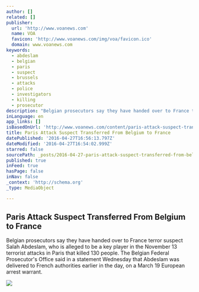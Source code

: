 ```yaml
---
author: []
related: []
publisher:
  url: 'http://www.voanews.com'
  name: VOA
  favicon: 'http://www.voanews.com/img/voa/favicon.ico'
  domain: www.voanews.com
keywords:
  - abdeslam
  - belgian
  - paris
  - suspect
  - brussels
  - attacks
  - police
  - investigators
  - killing
  - prosecutor
description: "Belgian prosecutors say they have handed over to France terror suspect Salah Abdeslam, who is alleged to be a key player in the November 13 terrorist attacks in Paris that killed 130 people. The Belgian Federal Prosecutor's Office said in a statement Wednesday that Abdeslam was delivered to French authorities earlier in the day, on a March 19 European arrest warrant."
inLanguage: en
app_links: []
isBasedOnUrl: 'http://www.voanews.com/content/paris-attack-suspect-transferred-from-belgium-to-france/3304548.html'
title: Paris Attack Suspect Transferred From Belgium to France
datePublished: '2016-04-27T16:56:13.797Z'
dateModified: '2016-04-27T16:54:02.999Z'
starred: false
sourcePath: _posts/2016-04-27-paris-attack-suspect-transferred-from-belgium-to-france.md
published: true
inFeed: true
hasPage: false
inNav: false
_context: 'http://schema.org'
_type: MediaObject

---
```

<article style=""><h1>Paris Attack Suspect Transferred From Belgium to France</h1><p>Belgian prosecutors say they have handed over to France terror suspect Salah Abdeslam, who is alleged to be a key player in the November 13 terrorist attacks in Paris that killed 130 people. The Belgian Federal Prosecutor's Office said in a statement Wednesday that Abdeslam was delivered to French authorities earlier in the day, on a March 19 European arrest warrant.</p><img src="http://gdb.voanews.com/F46CE0F3-A23E-44DC-AC2C-DD942B865271_mw1024_mh1024_s.jpg" /></article>